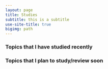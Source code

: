 ```yaml
---
layout: page
title: Studies
subtitle: this is a subtitle
use-site-title: true
bigimg: path
---
```


### Topics that I have studied recently



### Topics that I plan to study/review soon
